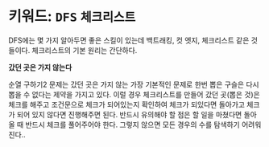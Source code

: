 # 키워드: `DFS` `체크리스트`
DFS에는 몇 가지 알아두면 좋은 스킬이 있는데 백트래킹, 컷 엣지, 체크리스트 같은 것들이다.
체크리스트의 기본 원리는 간단하다.
<br>

**갔던 곳은 가지 않는다**
<br>

순열 구하기2 문제는 갔던 곳은 가지 않는 가장 기본적인 문제로 한번 뽑은 구슬은 다시 뽑을 수 없다는 제약을 가지고 있다. 
이럴 경우 체크리스트를 만들어 갔던 곳(뽑은 것)은 체크를 해주고 조건문으로 체크가 되어있는지 확인하여 체크가 되있다면 돌아가고 체크가 되어 있지 않다면 진행해주면 된다. 
반드시 유의해야 할 점은 할 일을 마쳤다면 돌아올 때 반드시 체크를 풀어주어야 한다. 그렇지 않으면 모든 경우의 수를 탐색하기 어려워 진다..